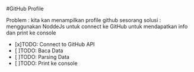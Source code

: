 #GitHub Profile

Problem : kita kan menampilkan profile github sesorang
solusi : menggunakan NoddeJs untuk connect ke GitHub untuk mendapatkan info dan print ke console


* [x]TODO: Connect to GitHub API
* [ ]TODO: Baca Data
* [ ]TODO: Parsing Data
* [ ]TODO: Print ke console